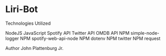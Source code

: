 # Liri-Bot
Technologies Utilized

NodeJS
JavaScript
Spotify API
Twitter API
OMDB API
NPM simple-node-logger
NPM spotify-web-api-node
NPM dotenv
NPM twitter
NPM request

Author
John Plattenburg Jr.
